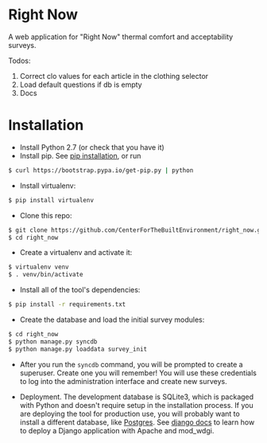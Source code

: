 Right Now
=========

A web application for "Right Now" thermal comfort and acceptability surveys.

Todos:

 1. Correct clo values for each article in the clothing selector
 2. Load default questions if db is empty
 3. Docs


Installation
============

- Install Python 2.7 (or check that you have it)
- Install pip. See [pip installation](http://pip.readthedocs.org/en/latest/installing.html), or run

```bash
$ curl https://bootstrap.pypa.io/get-pip.py | python
```

- Install virtualenv:

```bash
$ pip install virtualenv
```

- Clone this repo:

```bash
$ git clone https://github.com/CenterForTheBuiltEnvironment/right_now.git
$ cd right_now
```

- Create a virtualenv and activate it:

```bash
$ virtualenv venv
$ . venv/bin/activate
```

- Install all of the tool's dependencies:

```bash
$ pip install -r requirements.txt
```

- Create the database and load the initial survey modules:

```bash
$ cd right_now
$ python manage.py syncdb
$ python manage.py loaddata survey_init
```

- After you run the ``syncdb`` command, you will be prompted to create a superuser. Create one you will remember! You will use these credentials to log into the administration interface and create new surveys.

- Deployment. The development database is SQLite3, which is packaged with Python and doesn't require setup in the installation process. If you are deploying the tool for production use, you will probably want to install a different database, like [Postgres](http://www.postgresql.org/). See [django docs](https://docs.djangoproject.com/en/1.6/howto/deployment/wsgi/modwsgi/) to learn how to deploy a Django application with Apache and mod_wdgi.
